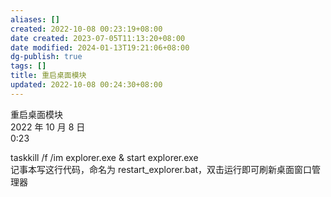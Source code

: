 ```yaml
---
aliases: []
created: 2022-10-08 00:23:19+08:00
date created: 2023-07-05T11:13:20+08:00
date modified: 2024-01-13T19:21:06+08:00
dg-publish: true
tags: []
title: 重启桌面模块
updated: 2022-10-08 00:24:30+08:00
---
```


重启桌面模块  
2022 年 10 月 8 日  
0:23

taskkill /f /im explorer.exe & start explorer.exe  
记事本写这行代码，命名为 restart_explorer.bat，双击运行即可刷新桌面窗口管理器